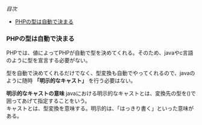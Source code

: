 *目次*
* [PHPの型は自動で決まる](#PHPの型は自動で決まる)

### PHPの型は自動で決まる

PHPでは、値によってPHPが自動で型を決めてくれる。そのため、javaやc言語のように型を宣言する必要がない。

型を自動で決めてくれるだけでなく、型変換も自動でやってくれるので、javaのように随時 **「明示的なキャスト」** を行う必要はない。

**明示的なキャストの意味**
javaにおける明示的なキャストとは、変換先の型を()で囲ってあげて指定することをいう。  
キャストとは、型変換を意味する。明示的は、「はっきり書く」といった意味がある。  

